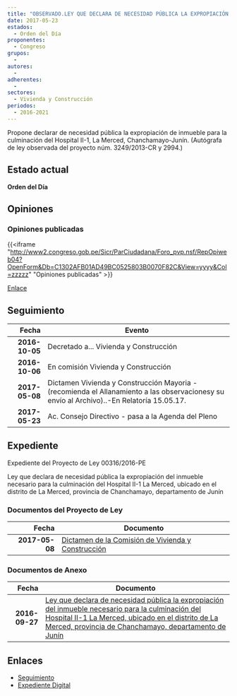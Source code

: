 ```yaml
---
title: "OBSERVADO.LEY QUE DECLARA DE NECESIDAD PÚBLICA LA EXPROPIACIÓN DEL INMUEBLE NECESARIO PARA LA CULMINACIÓN DEL HOSPITAL II-I LA MERCED, UBICADO EN EL DISTRITO DE LA MERCED, PROVINCIA DE CHANCHAMAYO, DEPARTAMENTO DE JUNÍN"
date: 2017-05-23
estados: 
  - Orden del Día
proponentes: 
  - Congreso
grupos: 
  - 
autores: 
  - 
adherentes: 
  - 
sectores: 
  - Vivienda y Construcción
periodos: 
  - 2016-2021
---
```


Propone declarar de necesidad pública la expropiación de inmueble para la culminación del Hospital II-1, La Merced, Chanchamayo-Junín. (Autógrafa de ley observada del proyecto núm. 3249/2013-CR y 2994.)


## Estado actual

**Orden del Día**

## Opiniones

### Opiniones publicadas

{{<iframe "http://www2.congreso.gob.pe/Sicr/ParCiudadana/Foro_pvp.nsf/RepOpiweb04?OpenForm&Db=C1302AFB01AD49BC0525803B0070F82C&View=yyyy&Col=zzzzz" "Opiniones publicadas" >}}

[Enlace](http://www2.congreso.gob.pe/Sicr/ParCiudadana/Foro_pvp.nsf/RepOpiweb04?OpenForm&Db=C1302AFB01AD49BC0525803B0070F82C&View=yyyy&Col=zzzzz)

## Seguimiento

| Fecha | Evento |
|------:|--------|
| **2016-10-05** | Decretado a... Vivienda y Construcción|
| **2016-10-06** | En comisión Vivienda y Construcción|
| **2017-05-08** | Dictamen Vivienda y Construcción Mayoria - (recomienda el Allanamiento a las observacionesy su envío al Archivo)..-En Relatoría 15.05.17.|
| **2017-05-23** | Ac. Consejo Directivo - pasa a la Agenda del Pleno|


## Expediente

Expediente del Proyecto de Ley 00316/2016-PE

Ley que declara de necesidad pública la expropiación del inmueble necesario para la culminación del Hospital II-1 La Merced, ubicado en el distrito de La Merced, provincia de Chanchamayo, departamento de Junín


### Documentos del Proyecto de Ley

| Fecha | Documento |
|------:|--------|
| **2017-05-08** | [Dictamen de la Comisión de Vivienda y Construcción](http://www.leyes.congreso.gob.pe/Documentos/2016_2021/Dictamenes/Proyectos_de_Ley/00316DC24MAY20170508.pdf) |

### Documentos de Anexo

| Fecha | Documento |
|------:|--------|
| **2016-09-27** | [Ley que declara de necesidad pública la expropiación del inmueble necesario para la culminación del Hospital II-1 La Merced, ubicado en el distrito de La Merced, provincia de Chanchamayo, departamento de Junín](http://www.leyes.congreso.gob.pe/Documentos/2016_2021/Proyectos_de_Ley_y_de_Resoluciones_Legislativas/PL0031620160927..pdf) |

## Enlaces 

- [Seguimiento](http://www2.congreso.gob.pe/Sicr/TraDocEstProc/CLProLey2016.nsf/f7fff46988ca05b1052578e100829cc7/4731fd7d2fe1ff910525803b007952fd?OpenDocument)
- [Expediente Digital](http://www2.congreso.gob.pehttp://www2.congreso.gob.pe/Sicr/TraDocEstProc/CLProLey2016.nsf/f7fff46988ca05b1052578e100829cc7/4731fd7d2fe1ff910525803b007952fd?OpenDocument&Click=05257FB7005EB655.eb71d0cf91d8294e05256cdf006b5706/$Body/0.1C6C)
